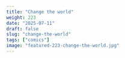 ```yaml
---
title: "Change the world"
weight: 223
date: "2025-07-11"
draft: false
slug: "change-the-world"
tags: ["comics"]
image: "featured-223-change-the-world.jpg"
---
```

